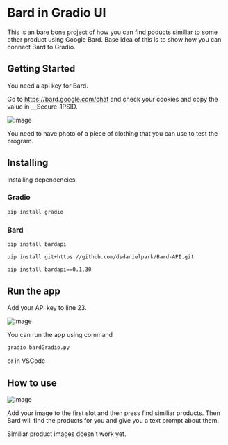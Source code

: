 # Bard in Gradio UI

This is an bare bone project of how you can find poducts similiar to some other product using Google Bard. 
Base idea of this is to show how you can connect Bard to Gradio.

## Getting Started
You need a api key for Bard.

Go to https://bard.google.com/chat and check your cookies and copy the value in __Secure-1PSID.

![image](https://github.com/Rouhis/AIProjectSAM/assets/103174848/66e509db-01b0-4fdb-a68b-2de644dbbd94)


You need to have photo of a piece of clothing that you can use to test the program.

## Installing
Installing dependencies.
### Gradio
```bash
pip install gradio
```
### Bard

```bash
pip install bardapi
```
```bash
pip install git+https://github.com/dsdanielpark/Bard-API.git
```
```bash
pip install bardapi==0.1.30
```
## Run the app
Add your API key to line 23.

![image](https://github.com/Rouhis/AIProjectSAM/assets/103174848/9b01bb86-0d73-4993-93d2-1856bd0e058e)

You can run the app using command
```bash
gradio bardGradio.py
```
or in VSCode

## How to use

![image](https://github.com/Rouhis/AIProjectSAM/assets/103174848/64b8b65b-7244-490f-86bc-082c94af05c3)

Add your image to the first slot and then press find similiar products. Then Bard will find the products for you and give you a text prompt about them.

Similiar product images doesn't work yet.


